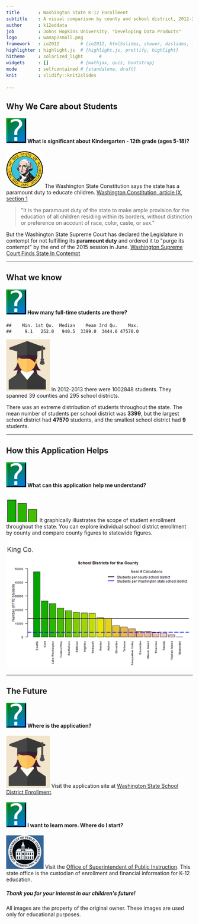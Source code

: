 ```yaml
---
title       : Washington State K-12 Enrollment
subtitle    : A visual comparison by county and school district, 2012-2013
author      : k12eddata
job         : Johns Hopkins University, "Developing Data Products"
logo        : wamap2small.png
framework   : io2012        # {io2012, html5slides, shower, dzslides, ...}
highlighter : highlight.js  # {highlight.js, prettify, highlight}
hitheme     : solarized_light      # 
widgets     : []            # {mathjax, quiz, bootstrap}
mode        : selfcontained # {standalone, draft}
knit        : slidify::knit2slides

---   
```


## Why We Care about Students  

####  ![?](assets/img/question_mark.png) What is significant about Kindergarten - 12th grade (ages 5-18)?  
  
![Washington State Seal](assets/img/wasealsmall.png) The Washington State Constitution says the state has a paramount duty to educate children. [Washington Constitution, article IX, section 1](http://leg.wa.gov/Senate/Committees/WM/Documents/2014%20K12%20Citizens%20Guide.pdf) 

> "It is the paramount duty of the state to make ample provision for the education of all children residing within its borders, without distinction or preference on account of race, color, caste, or sex."  

But the Washington State Supreme Court has declared the Legislature in contempt for not fulfilling its **paramount duty** and ordered it to "purge its contempt" by the end of the 2015 session in June. [Washington Supreme Court Finds State In Contempt](http://www.courts.wa.gov/content/publicupload/eclips/2014%2009%2012%20Washington%20Supreme%20Court%20Finds%20State%20in%20Contempt%20KUOW.pdf)   

---   

## What we know  

####  ![?](assets/img/question_mark.png) How many full-time students are there?  



```
##    Min. 1st Qu.  Median    Mean 3rd Qu.    Max. 
##     9.1   252.0   940.5  3399.0  3444.0 47570.0
```

   
![Student](assets/img/student_freepik.png) In 2012-2013 there were 1002848 students. They spanned 39 counties and 295 school districts.  

There was an extreme distribution of students throughout the state. The mean number of students per school district was **3399**, but the largest school district had **47570** students, and the smallest school district had **9** students.  


---   

## How this Application Helps  

####  ![?](assets/img/question_mark.png) What can this application help me understand?  

![Bar Graph](assets/img/devdataprodproject_graphsnip.png) It graphically illustrates the scope of student enrollment throughout the state. You can explore individual school district enrollment by county and compare county figures to statewide figures.  

![King Co. Enrollment Graph](assets/img/devdataprodproject_graph.png)

---   

## The Future  

####  ![?](assets/img/question_mark.png) Where is the application?   

![Student](assets/img/student_freepik.png) Visit the application site at [Washington State School District Enrollment](https://k12eddata.shinyapps.io/devdataprodproject).  


####  ![?](assets/img/question_mark.png) I want to learn more. Where do I start?  

![Washington State OSPI](assets/img/waospiseal.png) Visit the [Office of Superintendent of Public Instruction](http://www.k12.wa.us). This state office is the custodian of enrollment and financial information for K-12 education.  
  
##### Thank you for your interest in our children's future!   

All images are the property of the original owner. These images are used only for educational purposes.  
